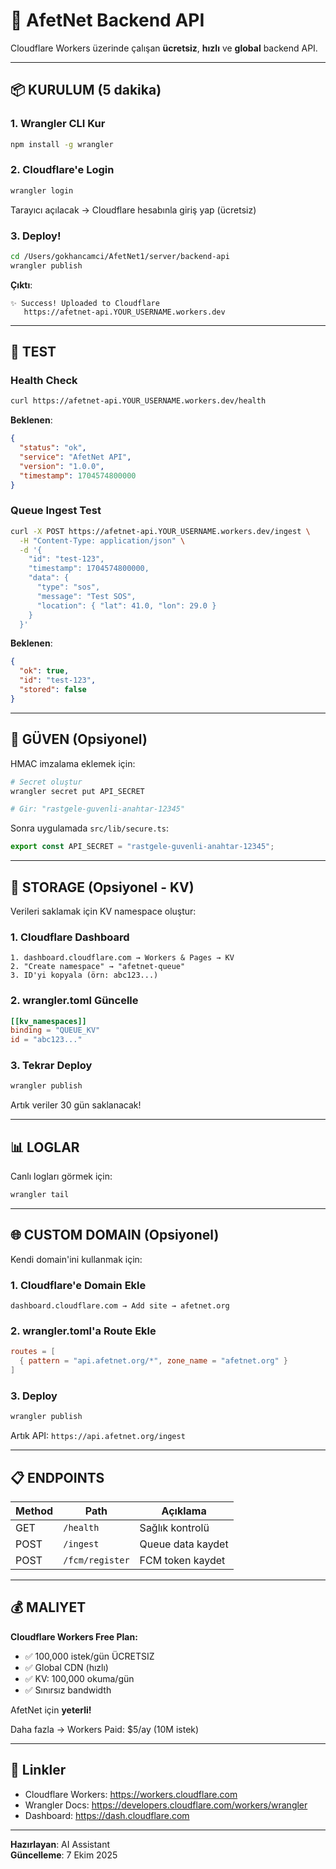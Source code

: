 # 🚀 AfetNet Backend API

Cloudflare Workers üzerinde çalışan **ücretsiz**, **hızlı** ve **global** backend API.

---

## 📦 KURULUM (5 dakika)

### 1. Wrangler CLI Kur
```bash
npm install -g wrangler
```

### 2. Cloudflare'e Login
```bash
wrangler login
```

Tarayıcı açılacak → Cloudflare hesabınla giriş yap (ücretsiz)

### 3. Deploy!
```bash
cd /Users/gokhancamci/AfetNet1/server/backend-api
wrangler publish
```

**Çıktı**:
```
✨ Success! Uploaded to Cloudflare
   https://afetnet-api.YOUR_USERNAME.workers.dev
```

---

## 🧪 TEST

### Health Check
```bash
curl https://afetnet-api.YOUR_USERNAME.workers.dev/health
```

**Beklenen**:
```json
{
  "status": "ok",
  "service": "AfetNet API",
  "version": "1.0.0",
  "timestamp": 1704574800000
}
```

### Queue Ingest Test
```bash
curl -X POST https://afetnet-api.YOUR_USERNAME.workers.dev/ingest \
  -H "Content-Type: application/json" \
  -d '{
    "id": "test-123",
    "timestamp": 1704574800000,
    "data": {
      "type": "sos",
      "message": "Test SOS",
      "location": { "lat": 41.0, "lon": 29.0 }
    }
  }'
```

**Beklenen**:
```json
{
  "ok": true,
  "id": "test-123",
  "stored": false
}
```

---

## 🔐 GÜVEN (Opsiyonel)

HMAC imzalama eklemek için:

```bash
# Secret oluştur
wrangler secret put API_SECRET

# Gir: "rastgele-guvenli-anahtar-12345"
```

Sonra uygulamada `src/lib/secure.ts`:
```typescript
export const API_SECRET = "rastgele-guvenli-anahtar-12345";
```

---

## 💾 STORAGE (Opsiyonel - KV)

Verileri saklamak için KV namespace oluştur:

### 1. Cloudflare Dashboard
```
1. dashboard.cloudflare.com → Workers & Pages → KV
2. "Create namespace" → "afetnet-queue"
3. ID'yi kopyala (örn: abc123...)
```

### 2. wrangler.toml Güncelle
```toml
[[kv_namespaces]]
binding = "QUEUE_KV"
id = "abc123..."
```

### 3. Tekrar Deploy
```bash
wrangler publish
```

Artık veriler 30 gün saklanacak!

---

## 📊 LOGLAR

Canlı logları görmek için:
```bash
wrangler tail
```

---

## 🌐 CUSTOM DOMAIN (Opsiyonel)

Kendi domain'ini kullanmak için:

### 1. Cloudflare'e Domain Ekle
```
dashboard.cloudflare.com → Add site → afetnet.org
```

### 2. wrangler.toml'a Route Ekle
```toml
routes = [
  { pattern = "api.afetnet.org/*", zone_name = "afetnet.org" }
]
```

### 3. Deploy
```bash
wrangler publish
```

Artık API: `https://api.afetnet.org/ingest`

---

## 📋 ENDPOINTS

| Method | Path | Açıklama |
|--------|------|----------|
| GET | `/health` | Sağlık kontrolü |
| POST | `/ingest` | Queue data kaydet |
| POST | `/fcm/register` | FCM token kaydet |

---

## 💰 MALIYET

**Cloudflare Workers Free Plan:**
- ✅ 100,000 istek/gün ÜCRETSIZ
- ✅ Global CDN (hızlı)
- ✅ KV: 100,000 okuma/gün
- ✅ Sınırsız bandwidth

AfetNet için **yeterli!**

Daha fazla → Workers Paid: $5/ay (10M istek)

---

## 🔗 Linkler

- Cloudflare Workers: https://workers.cloudflare.com
- Wrangler Docs: https://developers.cloudflare.com/workers/wrangler
- Dashboard: https://dash.cloudflare.com

---

**Hazırlayan**: AI Assistant  
**Güncelleme**: 7 Ekim 2025



